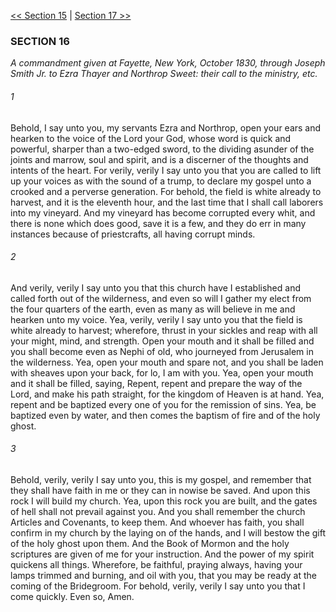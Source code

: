 [<< Section 15](Section%2015)  |  [Section 17 >>](Section%2017)

### SECTION 16

*A commandment given at Fayette, New York, October 1830, through Joseph Smith Jr. to Ezra Thayer and Northrop Sweet: their call to the ministry, etc.*

###### 1
Behold, I say unto you, my servants Ezra and Northrop, open your ears and hearken to the voice of the Lord your God, whose word is quick and powerful, sharper than a two-edged sword, to the dividing asunder of the joints and marrow, soul and spirit, and is a discerner of the thoughts and intents of the heart. For verily, verily I say unto you that you are called to lift up your voices as with the sound of a trump, to declare my gospel unto a crooked and a perverse generation. For behold, the field is white already to harvest, and it is the eleventh hour, and the last time that I shall call laborers into my vineyard. And my vineyard has become corrupted every whit, and there is none which does good, save it is a few, and they do err in many instances because of priestcrafts, all having corrupt minds.

###### 2
And verily, verily I say unto you that this church have I established and called forth out of the wilderness, and even so will I gather my elect from the four quarters of the earth, even as many as will believe in me and hearken unto my voice. Yea, verily, verily I say unto you that the field is white already to harvest; wherefore, thrust in your sickles and reap with all your might, mind, and strength. Open your mouth and it shall be filled and you shall become even as Nephi of old, who journeyed from Jerusalem in the wilderness. Yea, open your mouth and spare not, and you shall be laden with sheaves upon your back, for lo, I am with you. Yea, open your mouth and it shall be filled, saying, Repent, repent and prepare the way of the Lord, and make his path straight, for the kingdom of Heaven is at hand. Yea, repent and be baptized every one of you for the remission of sins. Yea, be baptized even by water, and then comes the baptism of fire and of the holy ghost.

###### 3
Behold, verily, verily I say unto you, this is my gospel, and remember that they shall have faith in me or they can in nowise be saved. And upon this rock I will build my church. Yea, upon this rock you are built, and the gates of hell shall not prevail against you. And you shall remember the church Articles and Covenants, to keep them. And whoever has faith, you shall confirm in my church by the laying on of the hands, and I will bestow the gift of the holy ghost upon them. And the Book of Mormon and the holy scriptures are given of me for your instruction. And the power of my spirit quickens all things. Wherefore, be faithful, praying always, having your lamps trimmed and burning, and oil with you, that you may be ready at the coming of the Bridegroom. For behold, verily, verily I say unto you that I come quickly. Even so, Amen.